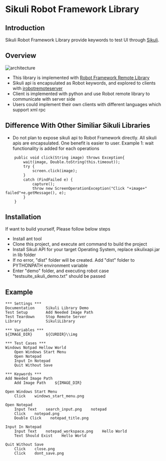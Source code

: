 Sikuli Robot Framework Library
==============================

Introduction
------------------------------
Sikuli Robot Framework Library provide keywords to test UI through [Sikuli](http://www.sikuli.org/).

Overview
------------------------------
![](https://github.com/rainmanwy/robotframework-SikuliLibrary/blob/master/docs/img/architecture.png "architecture")
* This library is implemented with [Robot Framework Remote Library](https://code.google.com/p/robotframework/wiki/RemoteLibrary)
* Sikuli api is encapsulated as Robot keywords, and explored to clients with [jrobotremoteserver](https://github.com/ombre42/jrobotremoteserver)
* Client is implemented with python and use Robot remote library to communicate with server side
* Users could implement their own clients with different languages which support xml rpc

Difference With Other Similiar Sikuli Libraries
------------------------------
* Do not plan to expose sikuli api to Robot Framework directly. All sikuli apis are encapsulated. One benefit is easier to user.
 Example 1: wait functionality is added for each operations
 ```
     public void click(String image) throws Exception{
         wait(image, Double.toString(this.timeout));
         try {
             screen.click(image);
         }
         catch (FindFailed e) {
             capture();
             throw new ScreenOperationException("Click "+image+" failed"+e.getMessage(), e);
         }
     }
 ```

Installation
------------------------------
If want to build yourself, Please follow below steps
* Install ant tool
* Clone this project, and execute ant command to build the project
* Install Sikuli API for your target Operating System, replace sikulixapi.jar in lib folder
* If no error, "dist" folder will be created. Add "dist" folder to PYTHONPATH environment variable
* Enter "demo" folder, and executing robot case "testsuite_sikuli_demo.txt" should be passed

Example
------------------------------
```
*** Settings ***
Documentation     Sikuli Library Demo
Test Setup        Add Needed Image Path
Test Teardown     Stop Remote Server
Library           SikuliLibrary

*** Variables ***
${IMAGE_DIR}      ${CURDIR}\\img

*** Test Cases ***
Windows Notpad Hellow World
    Open Windows Start Menu
    Open Notepad
    Input In Notepad
    Quit Without Save

*** Keywords ***
Add Needed Image Path
    Add Image Path    ${IMAGE_DIR}

Open Windows Start Menu
    Click    windows_start_menu.png

Open Notepad
    Input Text    search_input.png    notepad
    Click    notepad.png
    Double Click    notepad_title.png

Input In Notepad
    Input Text    notepad_workspace.png    Hello World
    Text Should Exist    Hello World

Quit Without Save
    Click    close.png
    Click    dont_save.png
```